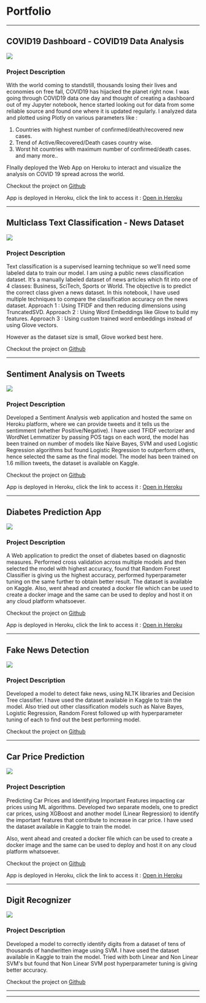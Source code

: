 # Portfolio

---

## COVID19 Dashboard - COVID19 Data Analysis
<img src="images/covid19_DataAnalysis.jpg?raw=true"/>

### Project Description
With the world coming to standstill, thousands losing their lives and economies on free fall, COVID19 has hijacked the planet right now.
I was going through COVID19 data one day and thought of creating a dashboard out of my Jupyter notebook, hence started looking out for data from some reliable source and found one where it is updated regularly.
I analyzed data and plotted using Plotly on various parameters like : 
1. Countries with highest number of confirmed/death/recovered new cases.
2. Trend of Active/Recovered/Death cases country wise.
3. Worst hit countries with maximum number of confirmed/death cases.
and many more.. 

FInally deployed the Web App on Heroku to interact and visualize the analysis on COVID 19 spread across the world.

Checkout the project on [Github](https://github.com/jaydeepbasu/covid19-dashboard) 

App is deployed in Heroku, click the link to access it : [Open in Heroku](https://covid19-dashboard--app.herokuapp.com/) 

---


## Multiclass Text Classification - News Dataset
<img src="images/multiclass_Classification_NewsDataset.jpeg?raw=true"/>

### Project Description
Text classification is a supervised learning technique so we’ll need some labeled data to train our model. I am using a public news classification dataset. It’s a manually labeled dataset of news articles which fit into one of 4 classes: Business, SciTech, Sports or World.
The objective is to predict the correct class given a news dataset.
In this notebook, I have used multiple techniques to compare the classification accuracy on the news dataset.
Approach 1 : Using TFIDF and then reducing dimensions using TruncatedSVD.
Approach 2 : Using Word Embeddings like Glove to build my features.
Approach 3 : Using custom trained word embeddings instead of using Glove vectors.

However as the dataset size is small, Glove worked best here.

Checkout the project on [Github](https://github.com/jaydeepbasu/multiClass-text-classification-news-article)

---


## Sentiment Analysis on Tweets
<img src="images/sentiment_analysis_tweet.png?raw=true"/>

### Project Description
Developed a Sentiment Analysis web application and hosted the same on Heroku platform, where we can provide tweets and it tells us the sentimment (whether Positive/Negative).
I have used TFIDF vectorizer and WordNet Lemmatizer by passing POS tags on each word, the model has been trained on number of models like Naive Bayes, SVM and used Logistic Regression algorithms but found Logistic Regression to outperform others, hence selected the same as the final model.
The model has been trained on 1.6 million tweets, the dataset is available on Kaggle.

Checkout the project on [Github](https://github.com/jaydeepbasu/sentiment-analysis-tweet)

App is deployed in Heroku, click the link to access it : [Open in Heroku](https://sentiment-analysis-tweet--app.herokuapp.com/)

---


## Diabetes Prediction App
<img src="images/diabetes_prediction_app.jpg?raw=true"/>

### Project Description
A Web application to predict the onset of diabetes based on diagnostic measures.
Performed cross validation across multiple models and then selected the model with highest accuracy, found that Random Forest Classifier is giving us the highest accuracy, performed hyperparameter tuning on the same further to obtain better result.
The dataset is available on Kaggle.
Also, went ahead and created a docker file which can be used to create a docker image and the same can be used to deploy and host it on any cloud platform whatsoever.

Checkout the project on [Github](https://github.com/jaydeepbasu/diabetes-prediction-app)

App is deployed in Heroku, click the link to access it : [Open in Heroku](https://diabetes-prediction--app.herokuapp.com/)

---


## Fake News Detection
<img src="images/Fake_News_Detection.jpg?raw=true"/>

### Project Description
Developed a model to detect fake news, using NLTK libraries and Decision Tree classifier. I have used the dataset available in Kaggle to train the model.
Also tried out other classification models such as Naive Bayes, Logistic Regression, Random Forest followed up with hyperparameter tuning of each to find out the best performing model.

Checkout the project on [Github](https://github.com/jaydeepbasu/fake-news-detection)

---


## Car Price Prediction
<img src="images/car_price_prediction.jpg?raw=true"/>

### Project Description
Predicting Car Prices and Identifying Important Features impacting car prices using ML algorithms.
Developed two separate models, one to predict car prices, using XGBoost and another model (Linear Regression) to identify the important features that contribute to increase in car price.
I have used the dataset available in Kaggle to train the model.

Also, went ahead and created a docker file which can be used to create a docker image and the same can be used to deploy and host it on any cloud platform whatsoever.

Checkout the project on [Github](https://github.com/jaydeepbasu/car-price-prediction)

App is deployed in Heroku, click the link to access it : [Open in Heroku](https://car-price-prediction--app.herokuapp.com/)

---


## Digit Recognizer
<img src="images/digit_recognizer.png?raw=true"/>

### Project Description
Developed a model to correctly identify digits from a dataset of tens of thousands of handwritten image using SVM. I have used the dataset available in Kaggle to train the model.
Tried with both Linear and Non Linear SVM's but found that Non Linear SVM post hyperparameter tuning is giving better accuracy.

Checkout the project on [Github](https://github.com/jaydeepbasu/digit-recognizer)

---
---